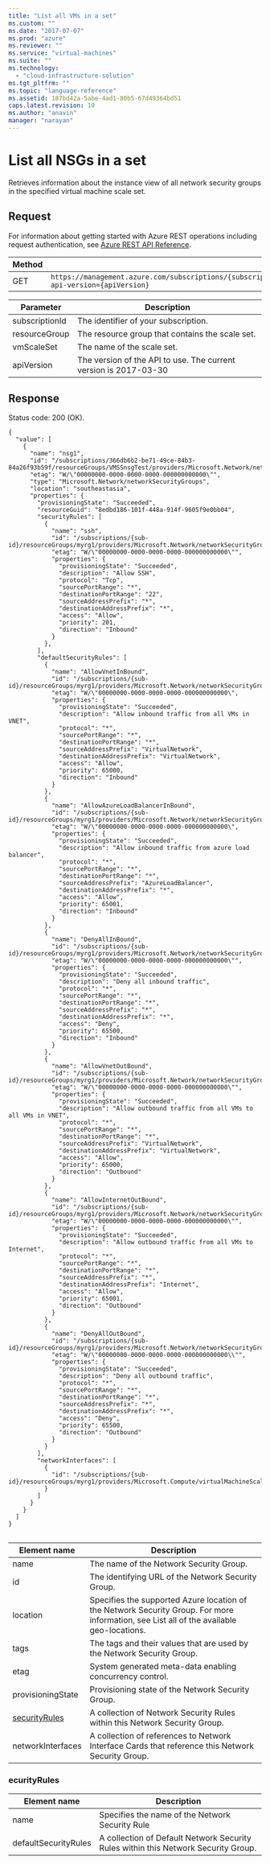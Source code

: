 ```yaml
---
title: "List all VMs in a set"
ms.custom: ""
ms.date: "2017-07-07"
ms.prod: "azure"
ms.reviewer: ""
ms.service: "virtual-machines"
ms.suite: ""
ms.technology: 
  - "cloud-infrastructure-solution"
ms.tgt_pltfrm: ""
ms.topic: "language-reference"
ms.assetid: 187bd42a-5abe-4ad1-80b5-67d49364bd51
caps.latest.revision: 10
ms.author: "anavin"
manager: "narayan"
---
```

# List all NSGs in a set
Retrieves information about the instance view of all network security groups in the specified virtual machine scale set.    
    
## Request    

For information about getting started with Azure REST operations including request authentication, see [Azure REST API Reference](../../index.md).  
    
|Method|Request URI|    
|------------|-----------------|    
|GET|`https://management.azure.com/subscriptions/{subscriptionId}/resourceGroups/{resourceGroup}/providers/Microsoft.Network/VirtualMachineScaleSets/{vmScaleSet}/networkSecurityGroups?api-version={apiVersion}`| 

| Parameter | Description |
| --------- | ----------- |
| subscriptionId | The identifier of your subscription. |
| resourceGroup | The resource group that contains the scale set. |
| vmScaleSet | The name of the scale set. |
| apiVersion | The version of the API to use. The current version is 2017-03-30|   
    
## Response    
Status code: 200 (OK).    
    
```    
{
  "value": [
    {
      "name": "nsg1",
      "id": "/subscriptions/366db6b2-be71-49ce-84b3-84a26f93b59f/resourceGroups/VMSSnsgTest/providers/Microsoft.Network/networkSecurityGroups/nsg1",
      "etag": "W/\"00000000-0000-0000-0000-000000000000\"",
      "type": "Microsoft.Network/networkSecurityGroups",
      "location": "southeastasia",
      "properties": {
        "provisioningState": "Succeeded",
        "resourceGuid": "8edbd186-101f-448a-914f-9605f9e0bb04",
        "securityRules": [
          {
            "name": "ssh",
            "id": "/subscriptions/{sub-id}/resourceGroups/myrg1/providers/Microsoft.Network/networkSecurityGroups/nsg1/securityRules/ssh",
            "etag": "W/\"00000000-0000-0000-0000-000000000000\"",
            "properties": {
              "provisioningState": "Succeeded",
              "description": "Allow SSH",
              "protocol": "Tcp",
              "sourcePortRange": "*",
              "destinationPortRange": "22",
              "sourceAddressPrefix": "*",
              "destinationAddressPrefix": "*",
              "access": "Allow",
              "priority": 201,
              "direction": "Inbound"
            }
          },
        ],
        "defaultSecurityRules": [
          {
            "name": "AllowVnetInBound",
            "id": "/subscriptions/{sub-id}/resourceGroups/myrg1/providers/Microsoft.Network/networkSecurityGroups/nsg1/defaultSecurityRules/AllowVnetInBound",
            "etag": "W/\"00000000-0000-0000-0000-000000000000\",
            "properties": {
              "provisioningState": "Succeeded",
              "description": "Allow inbound traffic from all VMs in VNET",
              "protocol": "*",
              "sourcePortRange": "*",
              "destinationPortRange": "*",
              "sourceAddressPrefix": "VirtualNetwork",
              "destinationAddressPrefix": "VirtualNetwork",
              "access": "Allow",
              "priority": 65000,
              "direction": "Inbound"
            }
          },
          {
            "name": "AllowAzureLoadBalancerInBound",
            "id": "/subscriptions/{sub-id}/resourceGroups/myrg1/providers/Microsoft.Network/networkSecurityGroups/nsg1/defaultSecurityRules/AllowAzureLoadBalancerInBound",
            "etag": "W/\"00000000-0000-0000-0000-000000000000\",
            "properties": {
              "provisioningState": "Succeeded",
              "description": "Allow inbound traffic from azure load balancer",
              "protocol": "*",
              "sourcePortRange": "*",
              "destinationPortRange": "*",
              "sourceAddressPrefix": "AzureLoadBalancer",
              "destinationAddressPrefix": "*",
              "access": "Allow",
              "priority": 65001,
              "direction": "Inbound"
            }
          },
          {
            "name": "DenyAllInBound",
            "id": "/subscriptions/{sub-id}/resourceGroups/myrg1/providers/Microsoft.Network/networkSecurityGroups/nsg1/defaultSecurityRules/DenyAllInBound",
            "etag": "W/\"00000000-0000-0000-0000-000000000000\"",
            "properties": {
              "provisioningState": "Succeeded",
              "description": "Deny all inbound traffic",
              "protocol": "*",
              "sourcePortRange": "*",
              "destinationPortRange": "*",
              "sourceAddressPrefix": "*",
              "destinationAddressPrefix": "*",
              "access": "Deny",
              "priority": 65500,
              "direction": "Inbound"
            }
          },
          {
            "name": "AllowVnetOutBound",
            "id": "/subscriptions/{sub-id}/resourceGroups/myrg1/providers/Microsoft.Network/networkSecurityGroups/nsg1/defaultSecurityRules/AllowVnetOutBound",
            "etag": "W/\"00000000-0000-0000-0000-000000000000\"",
            "properties": {
              "provisioningState": "Succeeded",
              "description": "Allow outbound traffic from all VMs to all VMs in VNET",
              "protocol": "*",
              "sourcePortRange": "*",
              "destinationPortRange": "*",
              "sourceAddressPrefix": "VirtualNetwork",
              "destinationAddressPrefix": "VirtualNetwork",
              "access": "Allow",
              "priority": 65000,
              "direction": "Outbound"
            }
          },
          {
            "name": "AllowInternetOutBound",
            "id": "/subscriptions/{sub-id}/resourceGroups/myrg1/providers/Microsoft.Network/networkSecurityGroups/nsg1/defaultSecurityRules/AllowInternetOutBound",
            "etag": "W/\"00000000-0000-0000-0000-000000000000\"",
            "properties": {
              "provisioningState": "Succeeded",
              "description": "Allow outbound traffic from all VMs to Internet",
              "protocol": "*",
              "sourcePortRange": "*",
              "destinationPortRange": "*",
              "sourceAddressPrefix": "*",
              "destinationAddressPrefix": "Internet",
              "access": "Allow",
              "priority": 65001,
              "direction": "Outbound"
            }
          },
          {
            "name": "DenyAllOutBound",
            "id": "/subscriptions/{sub-id}/resourceGroups/myrg1/providers/Microsoft.Network/networkSecurityGroups/nsg1/defaultSecurityRules/DenyAllOutBound",
            "etag": "W/\"00000000-0000-0000-0000-000000000000\\"",
            "properties": {
              "provisioningState": "Succeeded",
              "description": "Deny all outbound traffic",
              "protocol": "*",
              "sourcePortRange": "*",
              "destinationPortRange": "*",
              "sourceAddressPrefix": "*",
              "destinationAddressPrefix": "*",
              "access": "Deny",
              "priority": 65500,
              "direction": "Outbound"
            }
          }
        ],
        "networkInterfaces": [
          {
            "id": "/subscriptions/{sub-id}/resourceGroups/myrg1/providers/Microsoft.Compute/virtualMachineScaleSets/vmss1/virtualMachines/1/networkInterfaces/mynic1"
          }
        ]
      }
    }
  ]
}
    
```    
|Element name|Description|  
|------------------|-----------------|  
|name|The name of the Network Security Group.|  
|id|The identifying URL of the Network Security Group.|  
|location|Specifies the supported Azure location of the Network Security Group. For more information, see List all of the available geo-locations.|  
|tags|The tags and their values that are used by the Network Security Group.|  
|etag|System generated meta-data enabling concurrency control.|  
|provisioningState|Provisioning state of the Network Security Group.|  
|[securityRules](#securityRules)|A collection of Network Security Rules within this Network Security Group.|  
|networkInterfaces|A collection of references to Network Interface Cards that reference this Network Security Group.|      
###  <a name="ecurityRules"></a> ecurityRules  
    
|Element name|Description|    
|------------------|-----------------|
|name| Specifies the name of the Network Security Rule|    
|defaultSecurityRules|A collection of Default Network Security Rules within this Network Security Group.|  